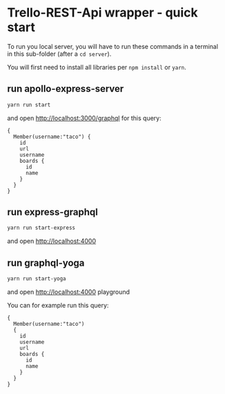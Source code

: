 # Trello-REST-Api wrapper - quick start

To run you local server, you will have to run these commands in a
terminal in this sub-folder (after a `cd server`).

You will first need to install all libraries per `npm install` or `yarn`.

## run apollo-express-server

```bash
yarn run start
```
and open [http://localhost:3000/graphql](http://localhost:3000/graphql?query=%7B%0A%20%20Member(username%3A%22taco%22)%20%7B%0A%20%20%20%20id%0A%20%20%20%20url%0A%20%20%20%20username%0A%20%20%20%20boards%20%7B%0A%20%20%20%20%20%20id%0A%20%20%20%20%20%20name%0A%20%20%20%20%7D%0A%20%20%7D%0A%7D)
for this query:
```
{
  Member(username:"taco") {
    id
    url
    username
    boards {
      id
      name
    }
  }
}
```

## run express-graphql

```bash
yarn run start-express
```
and open [http://localhost:4000](http://localhost:4000/?query=%7B%0A%20%20Member(username%3A%22taco%22)%20%0A%20%20%7B%0A%20%20%20%20id%0A%20%20%20%20username%0A%20%20%20%20url%0A%20%20%20%20boards%20%7B%0A%20%20%20%20%20%20id%0A%20%20%20%20%20%20name%0A%20%20%20%20%7D%0A%20%20%7D%0A%7D%0A)
   
## run graphql-yoga
```bash
yarn run start-yoga
```
and open [http://localhost:4000](http://localhost:4000/?query=%7B%0A%20%20Member(username%3A%22taco%22)%20%7B%0A%20%20%20%20id%0A%20%20%20%20url%0A%20%20%20%20username%0A%20%20%20%20boards%20%7B%0A%20%20%20%20%20%20id%0A%20%20%20%20%20%20name%0A%20%20%20%20%7D%0A%20%20%7D%0A%7D) playground


You can for example run this query:
```
{
  Member(username:"taco") 
  {
    id
    username
    url
    boards {
      id
      name
    }
  }
}
```

